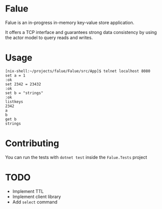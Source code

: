 # Falue

Falue is an in-progress in-memory key-value store application.

It offers a TCP interface and guarantees strong data consistency by using the
actor model to query reads and writes.

# Usage
```shell
[nix-shell:~/projects/falue/Falue/src/App]$ telnet localhost 8080
set a = 1
:ok
set 2342 = 23432
:ok
set b = "strings"
:ok
listkeys
2342
a
b
get b
strings
```

# Contributing
You can run the tests with `dotnet test` inside the `Falue.Tests` project

# TODO
- Implement TTL
- Implement client library
- Add `select` command
